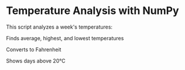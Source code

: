 # Temperature Analysis with NumPy

This script analyzes a week's temperatures:

Finds average, highest, and lowest temperatures

Converts to Fahrenheit

Shows days above 20°C